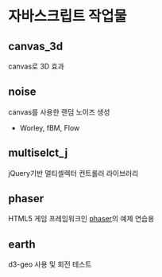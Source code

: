 # 자바스크립트 작업물

## canvas_3d

canvas로 3D 효과


## noise

canvas를 사용한 랜덤 노이즈 생성 
- Worley, fBM, Flow

## multiselct_j

jQuery기반 멀티셀렉터 컨트롤러 라이브러리

## phaser

HTML5 게임 프레임워크인 [phaser](https://phaser.io/)의 예제 연습용

## earth

d3-geo 사용 및 회전 테스트
